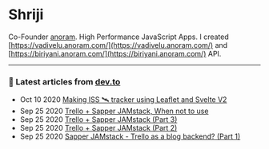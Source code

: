 # Shriji
Co-Founder [anoram](https://anoram.com). High Performance JavaScript Apps. I created [https://vadivelu.anoram.com/](https://vadivelu.anoram.com/) and [https://biriyani.anoram.com/](https://biriyani.anoram.com/) API.
<hr>

### 📝 Latest articles from [dev.to](https://dev.to/shriji)

* Oct 10 2020 [Making ISS 🛰️ tracker using Leaflet and Svelte V2](https://dev.to/shriji/making-iss-tracker-using-leaflet-and-svelte-v2-4k1p) 
* Sep 25 2020 [Trello + Sapper JAMstack, When not to use](https://dev.to/shriji/trello-sapper-jamstack-when-not-to-use-5e41) 
* Sep 25 2020 [Trello + Sapper JAMstack (Part 3)](https://dev.to/shriji/trello-sapper-jamstack-part-3-2n28) 
* Sep 25 2020 [Trello + Sapper JAMstack (Part 2)](https://dev.to/shriji/trello-sapper-jamstack-part-2-589k) 
* Sep 25 2020 [Sapper JAMstack - Trello as a blog backend? (Part 1)](https://dev.to/shriji/sapper-jamstack-trello-as-a-blog-backend-part-1-424n) 


